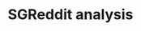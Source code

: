 ---
layout: page
title: SGReddit analysis # Project post title
# description: a project with a background image # Project post description
img: assets/img/12.jpg # Not necessary to have this image, will be used as thumbnail
# redirect: https://unsplash.com # Insert link if want to redirect to another website, else ignore/remove this.
importance: 1
category: descriptive # deployment / predictive / descriptive, if wrong category, the post won't be posted

comments: true
published: false

# - Need to update based on SG time
# - tz-naive vs tz-aware time

---